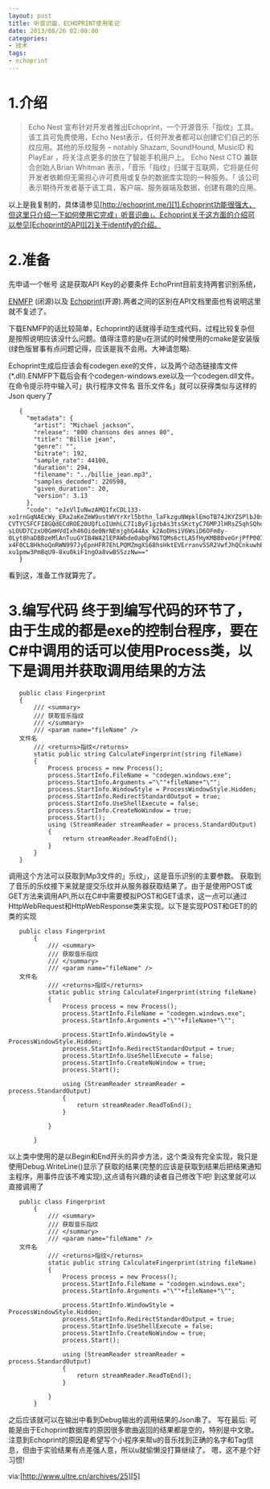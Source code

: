```yaml
---
layout: post
title: 听音识曲，ECHOPRINT使用笔记
date: 2013/08/26 02:00:00
categories:
- 技术
tags:
- echoprint
---
```


# 1.介绍

> Echo Nest 宣布针对开发者推出Echoprint，一个开源音乐「指纹」工具。 该工具可免费使用，Echo Nest表示，任何开发者都可以创建它们自己的乐纹应用。其他的乐纹服务 – notably Shazam, SoundHound, MusicID 和 PlayEar ，将关注点更多的放在了智能手机用户上。 Echo Nest CTO 兼联合创始人Brian Whitman 表示，「音乐「指纹」归属于互联网，它将是任何开发者依赖但无需担心许可费用或复杂的数据库实现的一种服务。「 该公司表示期待开发者基于该工具，客户端、服务器端及数据，创建有趣的应用。

以上是我复制的，具体请参见[http://echoprint.me/][1].Echoprint功能很强大，但这里只介绍一下如何使用它完成」听音识曲」。Echoprint关于这方面的介绍可以参见[Echoprint的API][2]关于identify的介绍。

# 2.准备

先申请一个帐号 这是获取API Key的必要条件 EchoPrint目前支持两套识别系统，

[ENMFP][3] (闭源)以及 [Echoprint][4](开源).两者之间的区别在API文档里面也有说明这里就不复述了。

下载ENMFP的话比较简单，Echoprint的话就得手动生成代码，过程比较复杂但是按照说明应该没什么问题。值得注意的是u在测试的时候使用的cmake是安装版(绿色版冒事有点问题记得，应该是我不会用。大神请忽略).

Echoprint生成后应该会有codegen.exe的文件，以及两个动态链接库文件(*.dll).ENMFP下载后会有个codegen-windows.exe以及一个codegen.dll文件。在命令提示符中输入可」执行程序文件名 音乐文件名」就可以获得类似与这样的Json query了
```
   {
     "metadata": {
       "artist": "Michael jackson",
       "release": "800 chansons des annes 80",
       "title": "Billie jean",
       "genre": "",
       "bitrate": 192,
       "sample_rate": 44100,
       "duration": 294,
       "filename": "../billie_jean.mp3",
       "samples_decoded": 220598,
       "given_duration": 20,
       "version": 3.13
     },
     "code": "eJxVlIuNwzAMQ1fxCDL133-xo1rnGqNAEcWy_ERa2aKeZmW9ustWVYrXrl5bthn_laFkzguNWpklEmoTB74JKYZSPlbJ0sy9fQrsrbEaO9W3bsbaWOoK7IhkHFaf_ag2d75oOQSZczbz5CKA7XgTIBIXASvFi0A3W8pMUZ7FZTWTVbujCcADlQ_f_WbdRNJ2vDUwSF0EZmFvAku_CVy440fgiIvArWZZWoJ7GWd-CVTYC5FCFI8GQdECdROE20UQfLoIUmhLC7IiByF1gzbAs3tsSKctyC76MPJlHRsZ5qhSQhu_CJFcKtW4EMrHSIrpTGLFqsdItj1H9JYHQYN7W2nkC6GDPjZTAzL9dx0fS4M1FoROHh9YhLHWdRchQSd_CLTpOHkQQP3xQsA2-sLOUD7CzxU0GmHVdIxh46Oide0NrNEmjghG44Ax_k2AoDHsiV6WsiD6OFm8y-0Lyt8haDBBzeMlAnTuuGYIB4WA2lEPAWbdeOabgFN6TQMs6ctLA5fHyKMBB0veGrjPfP00IAlWNm9n7hEh5PiYYBGKQDP-x4F0CL8HkhoQnRWN997JyEpnHFR7EhLPQMZmgXS68hsHktEVErranvSSR2VwfJhQCnkuwhBUcINNY-xu1pmw3PmBqU9-8xu0kiF1ngOa8vwBSSzzNw=="
   }
```
看到这，准备工作就算完了。

# 3.编写代码 终于到编写代码的环节了，由于生成的都是exe的控制台程序，要在C#中调用的话可以使用Process类，以下是调用并获取调用结果的方法
```
   public class Fingerprint
   {
       /// <summary>
       /// 获取音乐指纹
       /// </summary>
       /// <param name="fileName" />
   文件名
       /// <returns>指纹</returns>
       static public string CalculateFingerprint(string fileName)
       {
           Process process = new Process();
           process.StartInfo.FileName = "codegen.windows.exe";
           process.StartInfo.Arguments ="\""+fileName+"\"";
           process.StartInfo.WindowStyle = ProcessWindowStyle.Hidden;
           process.StartInfo.RedirectStandardOutput = true;
           process.StartInfo.UseShellExecute = false;
           process.StartInfo.CreateNoWindow = true;
           process.Start();
           using (StreamReader streamReader = process.StandardOutput)
           {
               return streamReader.ReadToEnd();
           }
       }
   }
```

调用这个方法可以获取到Mp3文件的」乐纹」，这是音乐识别的主要参数。 获取到了音乐的乐纹接下来就是提交乐纹并从服务器获取结果了。由于是使用POST或GET方法来调用API,所以在C#中需要模拟POST和GET请求，这一点可以通过HttpWebRequest和HttpWebResponse类来实现。以下是实现POST和GET的的类的实现
```
   public class Fingerprint
       {
           /// <summary>
           /// 获取音乐指纹
           /// </summary>
           /// <param name="fileName" />
   文件名
           /// <returns>指纹</returns>
           static public string CalculateFingerprint(string fileName)
           {
               Process process = new Process();
               process.StartInfo.FileName = "codegen.windows.exe";
               process.StartInfo.Arguments ="\""+fileName+"\"";
   
               process.StartInfo.WindowStyle = ProcessWindowStyle.Hidden;
               process.StartInfo.RedirectStandardOutput = true;
               process.StartInfo.UseShellExecute = false;
               process.StartInfo.CreateNoWindow = true;
               process.Start();
   
               using (StreamReader streamReader = process.StandardOutput)
               {
                   return streamReader.ReadToEnd();
               }
   
           }
   
       }
```

以上类中使用的是以Begin和End开头的异步方法，这个类没有完全实现，我只是使用Debug.WriteLine()显示了获取的结果(完整的应该是获取到结果后把结果通知主程序，用事件应该不难实现),这点请有兴趣的读者自己修改下吧! 到这里就可以直接调用了
```
   public class Fingerprint
       {
           /// <summary>
           /// 获取音乐指纹
           /// </summary>
           /// <param name="fileName" />
   文件名
           /// <returns>指纹</returns>
           static public string CalculateFingerprint(string fileName)
           {
               Process process = new Process();
               process.StartInfo.FileName = "codegen.windows.exe";
               process.StartInfo.Arguments ="\""+fileName+"\"";
   
               process.StartInfo.WindowStyle = ProcessWindowStyle.Hidden;
               process.StartInfo.RedirectStandardOutput = true;
               process.StartInfo.UseShellExecute = false;
               process.StartInfo.CreateNoWindow = true;
               process.Start();
   
               using (StreamReader streamReader = process.StandardOutput)
               {
                   return streamReader.ReadToEnd();
               }
   
           }
       }
```

之后应该就可以在输出中看到Debug输出的调用结果的Json串了。 写在最后: 可能是由于Echoprint数据库的原因很多歌曲返回的结果都是空的，特别是中文歌。注意到Echoprint的原因是希望写个小程序来帮u的音乐找到正确的名字和Tag信息，但由于实验结果有点差强人意，所以u就偷懒没打算继续了。 嗯，这不是个好习惯!  

via:[http://www.ultre.cn/archives/25][5]

 [1]: http://echoprint.me/

 [2]: http://developer.echonest.com/docs/v4/song.html#identify

 [3]: http://developer.echonest.com/downloads/license

 [4]: https://github.com/echonest/echoprint-codegen

 [5]: http://www.ultre.cn/archives/25
